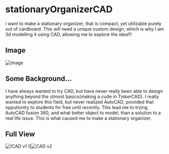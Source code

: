 # stationaryOrganizerCAD
i want to make a stationary organizer, that is compact, yet utilizable purely out of cardboard. This will need a unique custom design, which is why I am 3d modelling it using CAD, allowing me to explore the idea!!!

## Image
![image](https://github.com/user-attachments/assets/1953681c-8144-4fcb-9002-46378061a5d8)

## Some Background...
I have always wanted to try CAD, but have never really been able to design anything beyond the utmost basics(making a cude in TinkerCAD). I really wanted to explore this field, but never realized AutoCAD, provided that opputionity to students for free until recently. This lead me to trying AutoCAD fusion 360, and what better object to model, than a solution to a real life issue. This is what caused me to make a stationary organizer.

## Full View
![!CAD v1](https://github.com/user-attachments/assets/d4b0c183-39b9-44a0-8020-89f2e0c48dd6)
![![CAD v2](https://github.com/user-attachments/assets/f309e4a5-5744-4377-9e46-a311ebbfa830)

